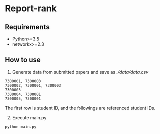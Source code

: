 # Report-rank

## Requirements

- Python>=3.5
- networkx>=2.3

## How to use

1. Generate data from submitted papers and save as _./data/data.csv_

```
7300001, 7300003
7300002, 7300001, 7300003
7300003
7300004, 7300001
7300005, 7300001
```
The first row is student ID, and the followings are referenced student IDs.

2. Execute main.py
```
python main.py
```
